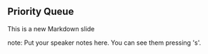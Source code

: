##  Priority Queue

This is a new Markdown slide

note:
    Put your speaker notes here.
    You can see them pressing 's'.
